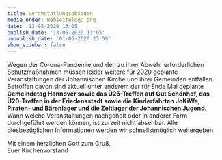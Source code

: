 ```yaml
---
title: Veranstatlungsabsagen
media_order: Webseitelogo.png
date: '13-05-2020 13:05'
publish_date: '13-05-2020 13:05'
unpublish_date: '01-06-2020 23:59'
show_sidebar: false
---
```


Wegen der Corona-Pandemie und den zu ihrer Abwehr erforderlichen Schutzmaßnahmen müssen leider weitere für 2020 geplante Veranstaltungen der Johannischen Kirche und ihrer Gemeinden entfallen.
Betroffen davon sind aktuell unter anderem der für Ende Mai geplante **Gemeindetag Hannover sowie das Ü25-Treffen auf Gut Schönhof, das Ü20-Treffen in der Friedensstadt sowie die Kinderfahrten JoKiWa, Piraten- und Bärenlager und die Zeltlager der Johannischen Jugend.** Wann welche Veranstaltungen nachgeholt oder in anderer Form durchgeführt werden können, ist zurzeit nicht absehbar. Alle diesbezüglichen Informationen werden wir schnellstmöglich weitergeben.

Mit einem herzlichen Gott zum Gruß,<br>
Euer Kirchenvorstand